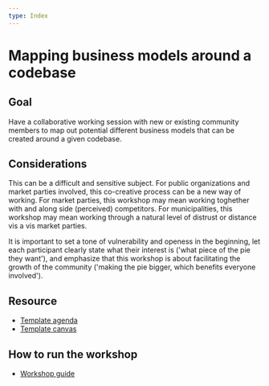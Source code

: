 ```yaml
---
type: Index
---
```


# Mapping business models around a codebase

## Goal

Have a collaborative working session with new or existing community members to map out potential different business models that can be created around a given codebase.

## Considerations

This can be a difficult and sensitive subject. For public organizations and market parties involved, this co-creative process can be a new way of working. For market parties, this workshop may mean working toghether with and along side (perceived) competitors. For municipalities, this workshop may mean working through a natural level of distrust or distance vis a vis market parties. 

It is important to set a tone of vulnerability and openess in the beginning, let each participant clearly state what their interest is ('what piece of the pie they want'), and emphasize that this workshop is about facilitating the growth of the community ('making the pie bigger, which benefits everyone involved').

## Resource

* [Template agenda](agenda-template.md)
* [Template canvas](Mapping-business-models-canvas-template.pdf)
 
## How to run the workshop

* [Workshop guide](workshop-guide.md)
